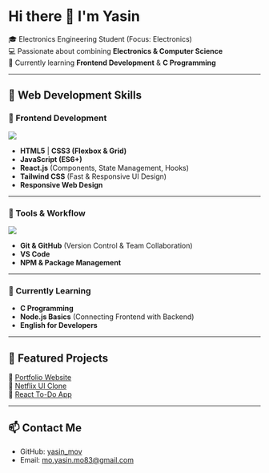# Hi there 👋 I'm Yasin  

🎓 Electronics Engineering Student (Focus: Electronics)  
💻 Passionate about combining **Electronics & Computer Science**  
🌱 Currently learning **Frontend Development** & **C Programming**  

---

## 🚀 Web Development Skills  

### 🔹 Frontend Development
<div>
  <img src="https://skillicons.dev/icons?i=html,css,js,react,tailwind" />
</div>

- **HTML5** | **CSS3 (Flexbox & Grid)**  
- **JavaScript (ES6+)**  
- **React.js** (Components, State Management, Hooks)  
- **Tailwind CSS** (Fast & Responsive UI Design)  
- **Responsive Web Design**

---

### 🔹 Tools & Workflow
<div>
  <img src="https://skillicons.dev/icons?i=git,github,vscode,npm" />
</div>

- **Git & GitHub** (Version Control & Team Collaboration)  
- **VS Code**  
- **NPM & Package Management**

---

### 🔹 Currently Learning
- **C Programming**  
- **Node.js Basics** (Connecting Frontend with Backend)  
- **English for Developers**  

---

## 📌 Featured Projects  
🔗 [Portfolio Website](#)  
🔗 [Netflix UI Clone](#)  
🔗 [React To-Do App](#)  

---

## 📫 Contact Me  
- GitHub: [yasin_mov](https://github.com/yasin_mov)  
- Email: mo.yasin.mo83@gmail.com 
